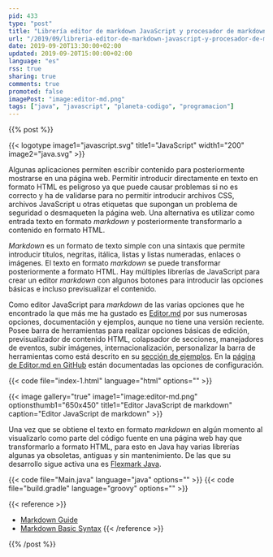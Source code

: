```yaml
---
pid: 433
type: "post"
title: "Librería editor de markdown JavaScript y procesador de markdown para generar HTML con Java"
url: "/2019/09/libreria-editor-de-markdown-javascript-y-procesador-de-markdown-para-generar-html-con-java/"
date: 2019-09-20T13:30:00+02:00
updated: 2019-09-20T15:00:00+02:00
language: "es"
rss: true
sharing: true
comments: true
promoted: false
imagePost: "image:editor-md.png"
tags: ["java", "javascript", "planeta-codigo", "programacion"]
---
```


{{% post %}}

{{< logotype image1="javascript.svg" title1="JavaScript" width1="200" image2="java.svg" >}}

Algunas aplicaciones permiten escribir contenido para posteriormente mostrarse en una página web. Permitir introducir directamente en texto en formato HTML es peligroso ya que puede causar problemas si no es correcto y ha de validarse para no permitir introducir archivos CSS, archivos JavaScript u otras etiquetas que supongan un problema de seguridad o desmaqueten la página web. Una alternativa es utilizar como entrada texto en formato _markdown_ y posteriormente transformarlo a contenido en formato HTML.

_Markdown_ es un formato de texto simple con una sintaxis que permite introducir títulos, negritas, itálica, listas y listas numeradas, enlaces o imágenes. El texto en formato _markdown_ se puede transformar posteriormente a formato HTML. Hay múltiples librerías de JavaScript para crear un editor _markdown_ con algunos botones para introducir las opciones básicas e incluso previsualizar el contenido.

Como editor JavaScript para _markdown_ de las varias opciones que he encontrado la que más me ha gustado es [Editor.md](https://pandao.github.io/editor.md/en.html) por sus numerosas opciones, documentación y ejemplos, aunque no tiene una versión reciente. Posee barra de herramientas para realizar opciones básicas de edición, previsualizador de contenido HTML, colapsador de secciones, manejadores de eventos, subir imágenes, internacionalización, personalizar la barra de herramientas como está descrito en su [sección de ejemplos](https://pandao.github.io/editor.md/examples/index.html). En la [página de Editor.md en GitHub](https://github.com/pandao/editor.md) están documentadas las opciones de configuración.

{{< code file="index-1.html" language="html" options="" >}}

{{< image
    gallery="true"
    image1="image:editor-md.png" optionsthumb1="650x450" title1="Editor JavaScript de markdown"
    caption="Editor JavaScript de markdown" >}}

Una vez que se obtiene el texto en formato _markdown_ en algún momento al visualizarlo como parte del código fuente en una página web hay que transformarlo a formato HTML, para esto en Java hay varias librerías algunas ya obsoletas, antiguas y sin mantenimiento. De las que su desarrollo sigue activa una es [Flexmark Java](https://github.com/vsch/flexmark-java).

{{< code file="Main.java" language="java" options="" >}}
{{< code file="build.gradle" language="groovy" options="" >}}

{{< reference >}}
* [Markdown Guide](https://www.markdownguide.org/getting-started)
* [Markdown Basic Syntax](https://www.markdownguide.org/basic-syntax)
{{< /reference >}}

{{% /post %}}
